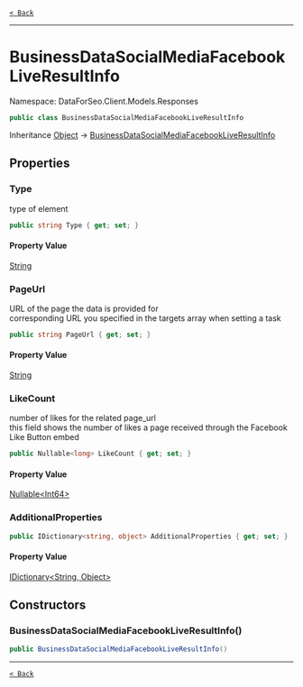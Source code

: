[`< Back`](./)

---

# BusinessDataSocialMediaFacebookLiveResultInfo

Namespace: DataForSeo.Client.Models.Responses

```csharp
public class BusinessDataSocialMediaFacebookLiveResultInfo
```

Inheritance [Object](https://docs.microsoft.com/en-us/dotnet/api/system.object) → [BusinessDataSocialMediaFacebookLiveResultInfo](./dataforseo.client.models.responses.businessdatasocialmediafacebookliveresultinfo)

## Properties

### **Type**

type of element

```csharp
public string Type { get; set; }
```

#### Property Value

[String](https://docs.microsoft.com/en-us/dotnet/api/system.string)<br>

### **PageUrl**

URL of the page the data is provided for
 <br>corresponding URL you specified in the targets array when setting a task

```csharp
public string PageUrl { get; set; }
```

#### Property Value

[String](https://docs.microsoft.com/en-us/dotnet/api/system.string)<br>

### **LikeCount**

number of likes for the related page_url
 <br>this field shows the number of likes a page received through the Facebook Like Button embed

```csharp
public Nullable<long> LikeCount { get; set; }
```

#### Property Value

[Nullable&lt;Int64&gt;](https://docs.microsoft.com/en-us/dotnet/api/system.nullable-1)<br>

### **AdditionalProperties**

```csharp
public IDictionary<string, object> AdditionalProperties { get; set; }
```

#### Property Value

[IDictionary&lt;String, Object&gt;](https://docs.microsoft.com/en-us/dotnet/api/system.collections.generic.idictionary-2)<br>

## Constructors

### **BusinessDataSocialMediaFacebookLiveResultInfo()**

```csharp
public BusinessDataSocialMediaFacebookLiveResultInfo()
```

---

[`< Back`](./)
